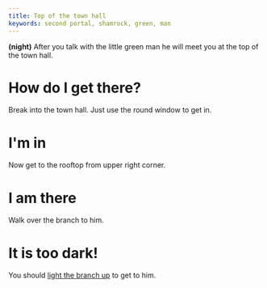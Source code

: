 ```yaml
---
title: Top of the town hall
keywords: second portal, shamrock, green, man
---
```


**(night)** After you talk with the little green man he will meet you at the top of the town hall.

# How do I get there?
Break into the town hall. Just use the round window to get in.

# I'm in
Now get to the rooftop from upper right corner.

# I am there
Walk over the branch to him.

# It is too dark!
You should [light the branch up](020-light-branch.md) to get to him.
